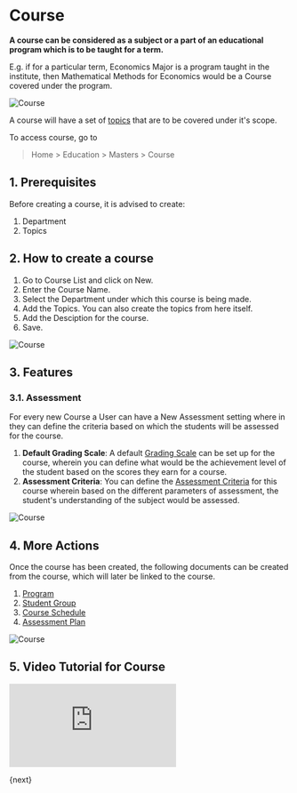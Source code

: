 <!-- add-breadcrumbs -->
# Course

**A course can be considered as a subject or a part of an educational program which is to be taught for a term.**

E.g. if for a particular term, Economics Major is a program taught in the institute, then Mathematical Methods for Economics would be a Course covered under the program.

![Course](/docs/assets/img/education/education-program-workflow.png)

A course will have a set of [topics](/docs/user/manual/en/education/topic) that are to be covered under it's scope. 

To access course, go to

> Home > Education > Masters > Course

## 1. Prerequisites

Before creating a course, it is advised to create:

1. Department
2. Topics

## 2. How to create a course

1. Go to Course List and click on New.
2. Enter the Course Name.
3. Select the Department under which this course is being made.
4. Add the Topics. You can also create the topics from here itself.
5. Add the Desciption for the course.
6. Save.

 ![Course](/docs/assets/img/education/education-course-1.png)

## 3. Features

### 3.1. Assessment

For every new Course a User can have a New Assessment setting where in they can define the criteria based on which the students will be assessed for the course.

1. **Default Grading Scale**: A default [Grading Scale](/docs/user/manual/en/education/grading_scale) can be set up for the course, wherein you can define what would be the achievement level of the student based on the scores they earn for a course.
2. **Assessment Criteria**: You can define the [Assessment Criteria](/docs/user/manual/en/education/assessment_criteria) for this course wherein based on the different parameters of assessment, the student's understanding of the subject would be assessed.

 ![Course](/docs/assets/img/education/education-course-2.png)

## 4. More Actions

Once the course has been created, the following documents can be created from the course, which will later be linked to the course. 

1. [Program](/docs/user/manual/en/education/program)
2. [Student Group](/docs/user/manual/en/education/student-group)
3. [Course Schedule](/docs/user/manual/en/education/course-schedule)
4. [Assessment Plan](/docs/user/manual/en/education/assessment_plan)

 ![Course](/docs/assets/img/education/education-course-3.png)

## 5. Video Tutorial for Course

<div>  
    <div class='embed-container'>
        <iframe src='https://www.youtube.com/embed//1ueE4seFTp8?start=66' frameborder='0' allowfullscreen>
        </iframe>
    </div>
</div>    


{next}